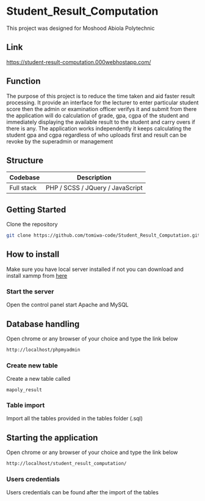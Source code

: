 # Student_Result_Computation

This project was designed for Moshood Abiola Polytechnic

## Link

https://student-result-computation.000webhostapp.com/

## Function

The purpose of this project is to reduce the time taken and aid faster result processing.
It provide an interface for the lecturer to enter particular student score then the
admin or examination officer verifys it and submit from there the application will do
calculation of grade, gpa, cgpa of the student and immediately displaying the available
result to the student and carry overs if there is any. The application works independently
it keeps calculating the student gpa and cgpa regardless of who uploads first and result can
be revoke by the superadmin or management

## Structure

| Codebase   |           Description            |
| :--------- | :------------------------------: |
| Full stack | PHP / SCSS / JQuery / JavaScript |

## Getting Started

Clone the repository

```bash
git clone https://github.com/tomiwa-code/Student_Result_Computation.git
```

## How to install

Make sure you have local server installed if not you can download and install xammp from [here](https://www.apachefriends.org/download.html)

### **Start the server**

Open the control panel start Apache and MySQL

## Database handling

Open chrome or any browser of your choice and type the link below

```bash
http://localhost/phpmyadmin
```

### **Create new table**

Create a new table called

```
mapoly_result
```

### **Table import**

Import all the tables provided in the tables folder (.sql)

## Starting the application

Open chrome or any browser of your choice and type the link below

```bash
http://localhost/student_result_computation/
```

### **Users credentials**

Users credentials can be found after the import of the tables
